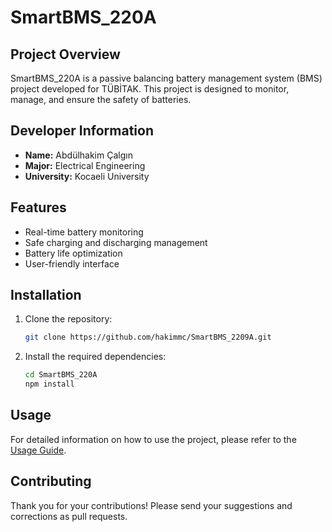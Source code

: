 # SmartBMS_220A

## Project Overview
SmartBMS_220A is a passive balancing battery management system (BMS) project developed for TÜBİTAK. This project is designed to monitor, manage, and ensure the safety of batteries.

## Developer Information
- **Name:** Abdülhakim Çalgın
- **Major:** Electrical Engineering
- **University:** Kocaeli University

## Features
- Real-time battery monitoring
- Safe charging and discharging management
- Battery life optimization
- User-friendly interface

## Installation
1. Clone the repository:
   ```bash
   git clone https://github.com/hakimmc/SmartBMS_2209A.git
   ```
2. Install the required dependencies:
   ```bash
   cd SmartBMS_220A
   npm install
   ```

## Usage
For detailed information on how to use the project, please refer to the [Usage Guide](link).

## Contributing
Thank you for your contributions! Please send your suggestions and corrections as pull requests.